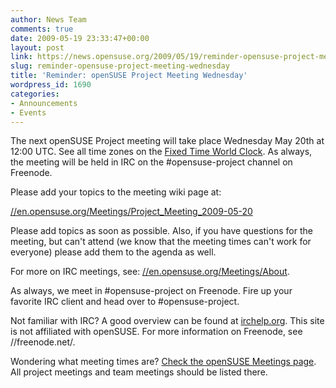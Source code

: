 ```yaml
---
author: News Team
comments: true
date: 2009-05-19 23:33:47+00:00
layout: post
link: https://news.opensuse.org/2009/05/19/reminder-opensuse-project-meeting-wednesday/
slug: reminder-opensuse-project-meeting-wednesday
title: 'Reminder: openSUSE Project Meeting Wednesday'
wordpress_id: 1690
categories:
- Announcements
- Events
---
```


The next openSUSE Project meeting will take place Wednesday May 20th at 12:00 UTC. See all time zones on the [Fixed Time World Clock](//is.gd/Bsva). As always, the meeting will be held in IRC on the #opensuse-project channel on Freenode.

Please add your topics to the meeting wiki page at:

[//en.opensuse.org/Meetings/Project_Meeting_2009-05-20](//en.opensuse.org/Meetings/Project_Meeting_2009-05-06)

Please add topics as soon as possible. Also, if you have questions for the meeting, but can't attend (we know that the meeting times can't work for everyone) please add them to the agenda as well.

For more on IRC meetings, see: [//en.opensuse.org/Meetings/About](//en.opensuse.org/Meetings/About).

As always, we meet in #opensuse-project on Freenode. Fire up your favorite IRC client and head over to #opensuse-project.

Not familiar with IRC? A good overview can be found at [irchelp.org](//www.irchelp.org/). This site is not affiliated with openSUSE. For more information on Freenode, see //freenode.net/.

Wondering what meeting times are? [Check the openSUSE Meetings page](//en.opensuse.org/Meetings). All project meetings and team meetings should be listed there.
